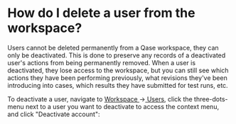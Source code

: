 # How do I delete a user from the workspace?

Users cannot be deleted permanently from a Qase workspace, they can only be deactivated. This is done to preserve any records of a deactivated user's actions from being permanently removed. When a user is deactivated, they lose access to the workspace, but you can still see which actions they have been performing previously, what revisions they've been introducing into cases, which results they have submitted for test runs, etc.

To deactivate a user, navigate to [Workspace ](https://app.qase.io/workspace)→[ Users](https://app.qase.io/workspace), click the three-dots-menu next to a user you want to deactivate to access the context menu, and click "Deactivate account":

<figure><img src="https://qase.intercom-attachments-7.com/i/o/597197129/795d91478d4a8bdb15b1ab9c/VcNl2f8T8Rq750p8m319Eos0Fqz7IpXrNMwGHAOZRmyfCMr--wHBejHDGR9kgVz_JBEMhmpN850EvZ-wmpVlbOFsdJCgQBqnbKn4bMLtfnrlW-KNUBuaz7SiQ3fd45lqeNrhCvsaJisvJqC8guR1t9ZEI0ntAPUGZJ1fHLRDcFH3XeoeezAsySrPmQ" alt=""><figcaption></figcaption></figure>
